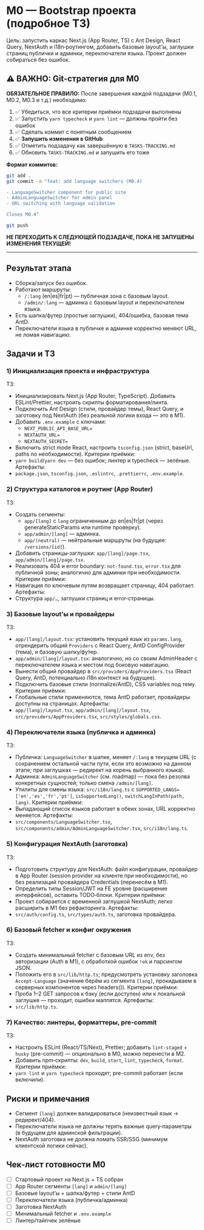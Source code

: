 # M0 — Bootstrap проекта (подробное ТЗ)

Цель: запустить каркас Next.js (App Router, TS) с Ant Design, React Query, NextAuth и i18n‑роутингом, добавить базовые layout'ы, заглушки страниц публички и админки, переключатели языка. Проект должен собираться без ошибок.

## ⚠️ ВАЖНО: Git-стратегия для M0

**ОБЯЗАТЕЛЬНОЕ ПРАВИЛО:** После завершения каждой подзадачи (M0.1, M0.2, M0.3 и т.д.) необходимо:

1. ✅ Убедиться, что все критерии приёмки подзадачи выполнены
2. ✅ Запустить `yarn typecheck` и `yarn lint` — должны пройти без ошибок
3. ✅ Сделать коммит с понятным сообщением
4. ✅ **Запушить изменения в GitHub**
5. ✅ Отметить подзадачу как завершённую в `TASKS-TRACKING.md`
6. ✅ Обновить `TASKS-TRACKING.md` и запушить его тоже

**Формат коммитов:**
```bash
git add .
git commit -m "feat: add language switchers (M0.4)

- LanguageSwitcher component for public site
- AdminLanguageSwitcher for admin panel
- URL switching with language validation

Closes M0.4"

git push
```

**НЕ ПЕРЕХОДИТЬ К СЛЕДУЮЩЕЙ ПОДЗАДАЧЕ, ПОКА НЕ ЗАПУШЕНЫ ИЗМЕНЕНИЯ ТЕКУЩЕЙ!**

---

## Результат этапа

- Сборка/запуск без ошибок.
- Работают маршруты:
  - `/:lang` (en|es|fr|pt) — публичная зона с базовым layout.
  - `/admin/:lang` — админка с базовым layout и переключателем языка.
- Есть шапка/футер (простые заглушки), 404/ошибка, базовая тема AntD.
- Переключатели языка в публичке и админке корректно меняют URL, не ломая навигацию.

## Задачи и ТЗ

### 1) Инициализация проекта и инфраструктура

ТЗ:

- Инициализировать Next.js (App Router, TypeScript). Добавить ESLint/Prettier, настроить скрипты форматирования/линта.
- Подключить Ant Design (стили, провайдер темы), React Query, и заготовку под NextAuth (без реальной логики входа — это в M1).
- Добавить `.env.example` с ключами:
  - `NEXT_PUBLIC_API_BASE_URL=`
  - `NEXTAUTH_URL=`
  - `NEXTAUTH_SECRET=`
- Включить strict mode React, настроить `tsconfig.json` (strict, baseUrl, paths по необходимости).
  Критерии приёмки:
- `yarn build`/`yarn dev` — без ошибок; линтер и typecheck — зелёные.
  Артефакты:
- `package.json`, `tsconfig.json`, `.eslintrc`, `.prettierrc`, `.env.example`.

### 2) Структура каталогов и роутинг (App Router)

ТЗ:

- Создать сегменты:
  - `app/[lang]` с `lang` ограниченным до en|es|fr|pt (через generateStaticParams или runtime проверку).
  - `app/admin/[lang]` — админка.
  - `app/(neutral)` — нейтральные маршруты (на будущее: `/versions/[id]`).
- Добавить страницы‑заглушки: `app/[lang]/page.tsx`, `app/admin/[lang]/page.tsx`.
- Реализовать 404 и error boundary: `not-found.tsx`, `error.tsx` для публичной зоны; аналогично для админки при необходимости.
  Критерии приёмки:
- Навигация по ключевым путям возвращает страницу, 404 работает.
  Артефакты:
- Структура `app/…`, заглушки страниц и error‑страницы.

### 3) Базовые layout’ы и провайдеры

ТЗ:

- `app/[lang]/layout.tsx`: установить текущий язык из `params.lang`, отрендерить общий `Providers` с React Query, AntD ConfigProvider (тема), и базовую шапку/футер.
- `app/admin/[lang]/layout.tsx`: аналогично, но со своим AdminHeader с переключателем языка и местом под боковую навигацию.
- Вынести общий провайдер в `src/providers/AppProviders.tsx` (React Query, AntD, потенциально i18n контекст на будущее).
- Подключить базовые стили (normalize/AntD), CSS variables под тему.
  Критерии приёмки:
- Глобальные стили применяются, тема AntD работает, провайдеры доступны на страницах.
  Артефакты:
- `app/[lang]/layout.tsx`, `app/admin/[lang]/layout.tsx`, `src/providers/AppProviders.tsx`, `src/styles/globals.css`.

### 4) Переключатели языка (публичка и админка)

ТЗ:

- Публичка: `LanguageSwitcher` в шапке, меняет `/:lang` в текущем URL (с сохранением остальной части пути, если это возможно на данном этапе; при заглушках — редирект на корень выбранного языка).
- Админка: `AdminLanguageSwitcher` (см. roadmap) — пока без резолва конкретных сущностей; только смена `/admin/[lang]`.
- Утилиты для смены языка: `src/i18n/lang.ts` с `SUPPORTED_LANGS=['en','es','fr','pt']`, `isSupportedLang()`, `switchLangInPath(path, lang)`.
  Критерии приёмки:
- Выпадающий список языков работает в обеих зонах, URL корректно меняется.
  Артефакты:
- `src/components/LanguageSwitcher.tsx`, `src/components/admin/AdminLanguageSwitcher.tsx`, `src/i18n/lang.ts`.

### 5) Конфигурация NextAuth (заготовка)

ТЗ:

- Подготовить структуру для NextAuth: файл конфигурации, провайдер в App Router (session provider на клиенте при необходимости), но без реализаций провайдера Credentials (перенесём в M1).
- Определить типы Session/JWT на FE уровне (расширение интерфейсов), оставить TODO‑блоки.
  Критерии приёмки:
- Проект собирается с временной заглушкой NextAuth; легко расширить в M1 без рефакторинга.
  Артефакты:
- `src/auth/config.ts`, `src/types/auth.ts`, заготовка провайдера.

### 6) Базовый fetcher и конфиг окружения

ТЗ:

- Создать минимальный fetcher с базовым URL из env, без авторизации (Auth в M1), с обработкой ошибок `!ok` и парсингом JSON.
- Положить его в `src/lib/http.ts`; предусмотреть установку заголовка `Accept-Language` (значение берём из сегмента `[lang]`, прокидываем в серверных компонентов через headers()).
  Критерии приёмки:
- Проба 1–2 GET запросов к бэку (если доступен) или к локальной заглушке — проходит, ошибки маппятся.
  Артефакты:
- `src/lib/http.ts`.

### 7) Качество: линтеры, форматтеры, pre-commit

ТЗ:

- Настроить ESLint (React/TS/Next), Prettier; добавить `lint-staged` + `husky` (pre-commit) — опционально в M0, можно перенести в M2.
- Добавить npm‑скрипты: `dev`, `build`, `start`, `lint`, `typecheck`, `format`.
  Критерии приёмки:
- `yarn lint` и `yarn typecheck` проходят; pre-commit работает (если включили).

## Риски и примечания

- Сегмент `[lang]` должен валидироваться (неизвестный язык → редирект/404).
- Переключатели языка не должны терять важные query‑параметры (в будущем для админской фильтрации).
- NextAuth заготовка не должна ломать SSR/SSG (минимум клиентской логики сейчас).

## Чек‑лист готовности M0

- [ ] Стартовый проект на Next.js + TS собран
- [ ] App Router сегменты `[lang]` и `admin/[lang]`
- [ ] Базовые layout’ы + шапка/футер + стили AntD
- [ ] Переключатели языка (публичка/админка)
- [ ] Заготовка NextAuth
- [ ] Минимальный fetcher и `.env.example`
- [ ] Линтер/тайпчек зелёные
